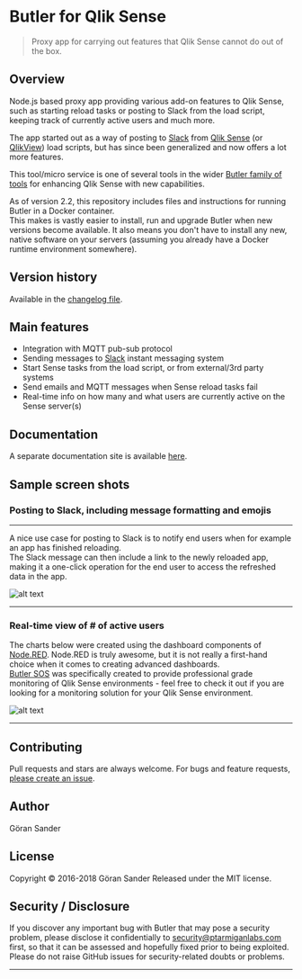 # Butler for Qlik Sense

> Proxy app for carrying out features that Qlik Sense cannot do out of the box.

## Overview

Node.js based proxy app providing various add-on features to Qlik Sense, such as starting reload tasks or posting to Slack from the load script, keeping track of currently active users and much more.  

The app started out as a way of posting to [Slack](https://slack.com/) from [Qlik Sense](http://www.qlik.com/products/qlik-sense) (or [QlikView](http://www.qlik.com/products/qlikview)) load scripts, but has since been generalized and now offers a lot more features.

This tool/micro service is one of several tools in the wider [Butler family of tools](https://github.com/ptarmiganlabs) for enhancing Qlik Sense with new capabilities.

As of version 2.2, this repository includes files and instructions for running Butler in a Docker container.  
This makes is vastly easier to install, run and upgrade Butler when new versions become available. It also means you don't have to install any new, native software on your servers (assuming you already have a Docker runtime environment somewhere).

## Version history

Available in the [changelog file](changelog.md).

## Main features

* Integration with MQTT pub-sub protocol
* Sending messages to [Slack](https://slack.com) instant messaging system
* Start Sense tasks from the load script, or from external/3rd party systems
* Send emails and MQTT messages when Sense reload tasks fail
* Real-time info on how many and what users are currently active on the Sense server(s)

## Documentation

A separate documentation site is available [here](https://ptarmiganlabs.github.io/butler).

## Sample screen shots

### Posting to Slack, including message formatting and emojis
  
---

A nice use case for posting to Slack is to notify end users when for example an app has finished reloading.  
The Slack message can then include a link to the newly reloaded app, making it a one-click operation for the end user to access the refreshed data in the app.

![alt text](butler-docs/docs/img/post_to_slack_3.png "Post to Slack")

---

### Real-time view of # of active users

The charts below were created using the dashboard components of [Node.RED](https://nodered.org/). Node.RED is truly awesome, but it is not really a first-hand choice when it comes to creating advanced dashboards.  
[Butler SOS](https://github.com/ptarmiganlabs/butler-sos) was specifically created to provide professional grade monitoring of Qlik Sense environments - feel free to check it out if you are looking for a monitoring solution for your Qlik Sense environment.

![alt text](butler-docs/docs/img/active_user_sessions.png "Active user sessions")
  
---

## Contributing

Pull requests and stars are always welcome. For bugs and feature requests, [please create an issue](https://github.com/mountaindude/qliksensebutler/issues/new).

## Author

Göran Sander
  
## License

Copyright © 2016-2018 Göran Sander
Released under the MIT license.

## Security / Disclosure

If you discover any important bug with Butler that may pose a security problem, please disclose it confidentially to security@ptarmiganlabs.com first, so that it can be assessed and hopefully fixed prior to being exploited. Please do not raise GitHub issues for security-related doubts or problems.

---
